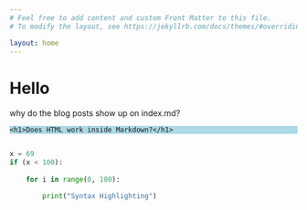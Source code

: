 ```yaml
---
# Feel free to add content and custom Front Matter to this file.
# To modify the layout, see https://jekyllrb.com/docs/themes/#overriding-theme-defaults

layout: home
---
```


# Hello
why do the blog posts show up on index.md?

<div style="background-color: lightblue">

    <h1>Does HTML work inside Markdown?</h1>

</div>


```python

x = 69
if (x < 100):
    
    for i in range(0, 100):

        print("Syntax Highlighting")
        
        

```